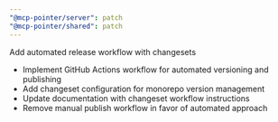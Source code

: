 ```yaml
---
"@mcp-pointer/server": patch
"@mcp-pointer/shared": patch
---
```


Add automated release workflow with changesets

- Implement GitHub Actions workflow for automated versioning and publishing
- Add changeset configuration for monorepo version management
- Update documentation with changeset workflow instructions
- Remove manual publish workflow in favor of automated approach